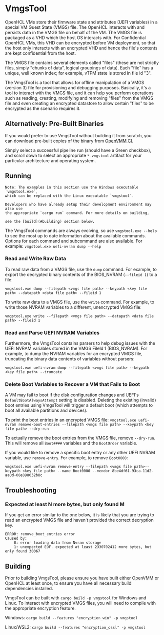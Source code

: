 # VmgsTool

OpenHCL VMs store their firmware state and attributes (UEFI variables) in a special VM
Guest State (VMGS) file. The OpenHCL interacts with and persists data in the VMGS file
on behalf of the VM. The VMGS file is packaged as a VHD which the host OS interacts with.
For Confidential OpenHCL VMs, this VHD can be encrypted before VM deployment, so that the
host only interacts with an encrypted VHD and hence the file's contents are kept confidential from the host.

The VMGS file contains several elements called "files" (these are not strictly files, simply
"chunks of data”, logical groupings of data). Each "file" has a unique, well known index;
for example, vTPM state is stored in file id "3".

The VmgsTool is a tool that allows for offline manipulation of a VMGS (version 3) file
for provisioning and debugging purposes. Basically, it's a tool to interact with the VMGS
file, and it can help you perform operations such as reading, creating, modifying and
removing "files" from the VMGS file and even creating an encrypted datastore to
allow certain "files" to be encrypted as the scenario requires it.

## Alternatively: Pre-Built Binaries

If you would prefer to use VmgsTool without building it from scratch, you can
download pre-built copies of the binary from
[OpenVMM CI](https://github.com/microsoft/openvmm/actions/workflows/openvmm-ci.yaml).

Simply select a successful pipeline run (should have a Green checkbox), and
scroll down to select an appropriate `*-vmgstool` artifact for your particular
architecture and operating system.

## Running

```admonish tip
Note: The examples in this section use the Windows executable `vmgstool.exe`,
which can be replaced with the Linux executable `vmgstool`.

Developers who have already setup their development environment may also use
the appropriate `cargo run` command. For more details on building,

see the [build](#building) section below.
```

The VmgsTool commands are always evolving, so use `vmgstool.exe --help` to see the
most up to date information about the available commands. Options for each command
and subcommand are also available. For example: `vmgstool.exe uefi-nvram dump --help`

### Read and Write Raw Data

To read raw data from a VMGS file, use the `dump` command. For example, to
export the decrypted binary contents of the BIOS_NVRAM (`--fileid 1`) to a file:

`vmgstool.exe dump --filepath <vmgs file path> --keypath <key file path> --datapath <data file path> --fileid 1`

To write raw data to a VMGS file, use the `write` command. For example, to write
those NVRAM variables to a different, unencrypted VMGS file:

`vmgstool.exe write --filepath <vmgs file path> --datapath <data file path> --fileid 1`

### Read and Parse UEFI NVRAM Variables

Furthermore, the VmgsTool contains parsers to help debug issues with the UEFI NVRAM
variables stored in the VMGS FileId 1 (BIOS_NVRAM). For example, to dump the NVRAM
variables for an encrypted VMGS file, truncating the binary data contents of
variables without parsers:

`vmgstool.exe uefi-nvram dump --filepath <vmgs file path> --keypath <key file path> --truncate`

### Delete Boot Variables to Recover a VM that Fails to Boot

A VM may fail to boot if the disk configuration changes and
UEFI's `DefaultBootAlwaysAttempt` setting is disabled.
Deleting the existing (invalid) boot entries using VmgsTool
will trigger a default boot (which attempts to boot all available partitions and devices).

To print the boot entries in an encrypted VMGS file:
`vmgstool.exe uefi-nvram remove-boot-entries --filepath <vmgs file path> --keypath <key file path> --dry-run`

To actually remove the boot entries from the VMGS file, remove `--dry-run`.
This will remove all `Boot####` variables and the `BootOrder` variable.

If you would like to remove a specific boot entry or any other UEFI NVRAM variable,
use `remove-entry`. For example, to remove `Boot0000`:

`vmgstool.exe uefi-nvram remove-entry --filepath <vmgs file path>--keypath <key file path> --name Boot0000 --vendor 8be4df61-93ca-11d2-aa0d-00e098032b8c`

## Troubleshooting

### Expected at least N more bytes, but only found M

If you get an error similar to the one below, it is likely that you are trying
to read an encrypted VMGS file and haven't provided the correct decryption key.

```
ERROR: remove_boot_entries error
Caused by:
    0: error loading data from Nvram storage
    1: unexpected EOF. expected at least 2330702412 more bytes, but only found 30067
```

## Building

Prior to building VmgsTool, please ensure you have built either OpenVMM or
OpenHCL at least once, to ensure you have all necessary build dependencies
installed.

VmgsTool can be built with `cargo build -p vmgstool` for Windows and Linux.
To interact with encrypted VMGS files, you will need to compile with the
appropriate encryption feature.

Windows: `cargo build --features "encryption_win" -p vmgstool`

Linux/WSL2: `cargo build --features "encryption_ossl" -p vmgstool`
